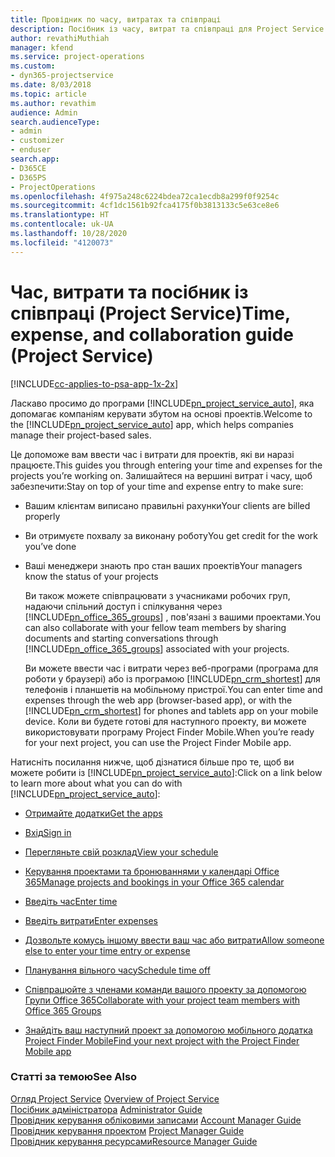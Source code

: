 ```yaml
---
title: Провідник по часу, витратах та співпраці
description: Посібник із часу, витрат та співпраці для Project Service
author: revathiMuthiah
manager: kfend
ms.service: project-operations
ms.custom:
- dyn365-projectservice
ms.date: 8/03/2018
ms.topic: article
ms.author: revathim
audience: Admin
search.audienceType:
- admin
- customizer
- enduser
search.app:
- D365CE
- D365PS
- ProjectOperations
ms.openlocfilehash: 4f975a248c6224bdea72ca1ecdb8a299f0f9254c
ms.sourcegitcommit: 4cf1dc1561b92fca4175f0b3813133c5e63ce8e6
ms.translationtype: HT
ms.contentlocale: uk-UA
ms.lasthandoff: 10/28/2020
ms.locfileid: "4120073"
---
```

# <a name="time-expense-and-collaboration-guide-project-service"></a><span data-ttu-id="c9d13-103">Час, витрати та посібник із співпраці (Project Service)</span><span class="sxs-lookup"><span data-stu-id="c9d13-103">Time, expense, and collaboration guide (Project Service)</span></span>

[!INCLUDE[cc-applies-to-psa-app-1x-2x](../includes/cc-applies-to-psa-app-1x-2x.md)]

<span data-ttu-id="c9d13-104">Ласкаво просимо до програми [!INCLUDE[pn_project_service_auto](../includes/pn-project-service-auto.md)], яка допомагає компаніям керувати збутом на основі проектів.</span><span class="sxs-lookup"><span data-stu-id="c9d13-104">Welcome to the [!INCLUDE[pn_project_service_auto](../includes/pn-project-service-auto.md)] app, which helps companies manage their project-based sales.</span></span> 
  
 <span data-ttu-id="c9d13-105">Це допоможе вам ввести час і витрати для проектів, які ви наразі працюєте.</span><span class="sxs-lookup"><span data-stu-id="c9d13-105">This guides you through entering your time and expenses for the projects you’re working on.</span></span> <span data-ttu-id="c9d13-106">Залишайтеся на вершині витрат і часу, щоб забезпечити:</span><span class="sxs-lookup"><span data-stu-id="c9d13-106">Stay on top of your time and expense entry to make sure:</span></span>  
  
- <span data-ttu-id="c9d13-107">Вашим клієнтам виписано правильні рахунки</span><span class="sxs-lookup"><span data-stu-id="c9d13-107">Your clients are billed properly</span></span>  
  
- <span data-ttu-id="c9d13-108">Ви отримуєте похвалу за виконану роботу</span><span class="sxs-lookup"><span data-stu-id="c9d13-108">You get credit for the work you’ve done</span></span>  
  
- <span data-ttu-id="c9d13-109">Ваші менеджери знають про стан ваших проектів</span><span class="sxs-lookup"><span data-stu-id="c9d13-109">Your managers know the status of your projects</span></span>  
  
  <span data-ttu-id="c9d13-110">Ви також можете співпрацювати з учасниками робочих груп, надаючи спільний доступ і спілкування через [!INCLUDE[pn_office_365_groups](../includes/pn-office-365-groups.md)] , пов'язані з вашими проектами.</span><span class="sxs-lookup"><span data-stu-id="c9d13-110">You can also collaborate with your fellow team members by sharing documents and starting conversations through [!INCLUDE[pn_office_365_groups](../includes/pn-office-365-groups.md)] associated with your projects.</span></span>  
  
  <span data-ttu-id="c9d13-111">Ви можете ввести час і витрати через веб-програми (програма для роботи у браузері) або із програмою [!INCLUDE[pn_crm_shortest](../includes/pn-crm-shortest.md)] для телефонів і планшетів на мобільному пристрої.</span><span class="sxs-lookup"><span data-stu-id="c9d13-111">You can enter time and expenses through the web app (browser-based app), or with the [!INCLUDE[pn_crm_shortest](../includes/pn-crm-shortest.md)] for phones and tablets app on your mobile device.</span></span> <span data-ttu-id="c9d13-112">Коли ви будете готові для наступного проекту, ви можете використовувати програму Project Finder Mobile.</span><span class="sxs-lookup"><span data-stu-id="c9d13-112">When you’re ready for your next project, you can use the Project Finder Mobile app.</span></span>  
  
<span data-ttu-id="c9d13-113">Натисніть посилання нижче, щоб дізнатися більше про те, щоб ви можете робити із [!INCLUDE[pn_project_service_auto](../includes/pn-project-service-auto.md)]:</span><span class="sxs-lookup"><span data-stu-id="c9d13-113">Click on a link below to learn more about what you can do with [!INCLUDE[pn_project_service_auto](../includes/pn-project-service-auto.md)]:</span></span>  
  
-   [<span data-ttu-id="c9d13-114">Отримайте додатки</span><span class="sxs-lookup"><span data-stu-id="c9d13-114">Get the apps</span></span>](../psa/get-apps.md)  
  
-   [<span data-ttu-id="c9d13-115">Вхід</span><span class="sxs-lookup"><span data-stu-id="c9d13-115">Sign in</span></span>](../psa/sign-in.md)  
  
-   [<span data-ttu-id="c9d13-116">Перегляньте свій розклад</span><span class="sxs-lookup"><span data-stu-id="c9d13-116">View your schedule</span></span>](../psa/view-schedule.md)  
  
-   [<span data-ttu-id="c9d13-117">Керування проектами та бронюваннями у календарі Office 365</span><span class="sxs-lookup"><span data-stu-id="c9d13-117">Manage projects and bookings in your Office 365 calendar</span></span>](../psa/manage-project-bookings-office-365-calendar.md)  
  
-   [<span data-ttu-id="c9d13-118">Введіть час</span><span class="sxs-lookup"><span data-stu-id="c9d13-118">Enter time</span></span>](../psa/enter-time.md)  
  
-   [<span data-ttu-id="c9d13-119">Введіть витрати</span><span class="sxs-lookup"><span data-stu-id="c9d13-119">Enter expenses</span></span>](../psa/enter-expenses.md)  
  
-   [<span data-ttu-id="c9d13-120">Дозвольте комусь іншому ввести ваш час або витрати</span><span class="sxs-lookup"><span data-stu-id="c9d13-120">Allow someone else to enter your time entry or expense</span></span>](../psa/allow-someone-else-enter-time-entry-expense.md)  
  
-   [<span data-ttu-id="c9d13-121">Планування вільного часу</span><span class="sxs-lookup"><span data-stu-id="c9d13-121">Schedule time off</span></span>](../psa/schedule-time-off.md)  
  
-   [<span data-ttu-id="c9d13-122">Співпрацюйте з членами команди вашого проекту за допомогою Групи Office 365</span><span class="sxs-lookup"><span data-stu-id="c9d13-122">Collaborate with your project team members with Office 365 Groups</span></span>](../psa/collaborate-project-team-members-office-365-groups.md)  
  
-   [<span data-ttu-id="c9d13-123">Знайдіть ваш наступний проект за допомогою мобільного додатка Project Finder Mobile</span><span class="sxs-lookup"><span data-stu-id="c9d13-123">Find your next project with the Project Finder Mobile app</span></span>](../psa/find-next-project-finder-mobile-app.md)  
  
### <a name="see-also"></a><span data-ttu-id="c9d13-124">Статті за темою</span><span class="sxs-lookup"><span data-stu-id="c9d13-124">See Also</span></span>  
 <span data-ttu-id="c9d13-125">[Огляд Project Service](../psa/overview.md) </span><span class="sxs-lookup"><span data-stu-id="c9d13-125">[Overview of Project Service](../psa/overview.md) </span></span>  
 <span data-ttu-id="c9d13-126">[Посібник адміністратора](../psa/admin-guide.md) </span><span class="sxs-lookup"><span data-stu-id="c9d13-126">[Administrator Guide](../psa/admin-guide.md) </span></span>  
 <span data-ttu-id="c9d13-127">[Провідник керування обліковими записами](../psa/account-manager-guide.md) </span><span class="sxs-lookup"><span data-stu-id="c9d13-127">[Account Manager Guide](../psa/account-manager-guide.md) </span></span>  
 <span data-ttu-id="c9d13-128">[Провідник керування проектом](../psa/project-manager-guide.md) </span><span class="sxs-lookup"><span data-stu-id="c9d13-128">[Project Manager Guide](../psa/project-manager-guide.md) </span></span>  
 [<span data-ttu-id="c9d13-129">Провідник керування ресурсами</span><span class="sxs-lookup"><span data-stu-id="c9d13-129">Resource Manager Guide</span></span>](../psa/resource-manager-guide.md)   
